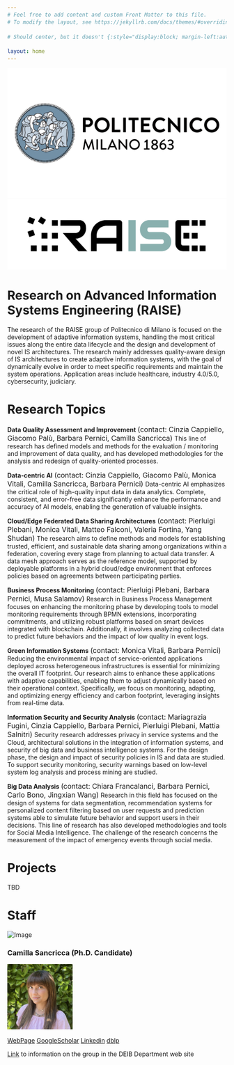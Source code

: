 ```yaml
---
# Feel free to add content and custom Front Matter to this file.
# To modify the layout, see https://jekyllrb.com/docs/themes/#overriding-theme-defaults

# Should center, but it doesn't {:style="display:block; margin-left:auto; margin-right:auto; width:250px"; }

layout: home
---
```


![Image](/static/politecnico.png) ![Image](/static/logo_raise_cropped_.png)

# Research on Advanced Information Systems Engineering (RAISE)

The research of the RAISE group of Politecnico di Milano is focused on the development of adaptive information systems, handling the most critical issues along the entire data lifecycle and the design and development of novel IS architectures. The research mainly addresses quality-aware design of IS architectures to create adaptive information systems, with the goal of dynamically evolve in order to meet specific requirements and maintain the system operations.
Application areas include healthcare, industry 4.0/5.0, cybersecurity, judiciary.
 
# Research Topics

**Data Quality Assessment and Improvement** <font size="3"> (contact: Cinzia Cappiello, Giacomo Palù, Barbara Pernici, Camilla Sancricca) </font> 
This line of research has defined models and methods for the evaluation / monitoring and improvement of data quality, and has developed methodologies for the analysis and redesign of quality-oriented processes.

**Data-centric AI** <font size="3"> (contact: Cinzia Cappiello, Giacomo Palù, Monica Vitali, Camilla Sancricca, Barbara Pernici) </font> 
Data-centric AI emphasizes the critical role of high-quality input data in data analytics. Complete, consistent, and error-free data significantly enhance the performance and accuracy of AI models, enabling the generation of valuable insights.

**Cloud/Edge Federated Data Sharing Architectures** <font size="3"> (contact: Pierluigi Plebani, Monica Vitali, Matteo Falconi, Valeria Fortina, Yang Shudan) </font> 
The research aims to define methods and models for establishing trusted, efficient, and sustainable data sharing among organizations within a federation, covering every stage from planning to actual data transfer. A data mesh approach serves as the reference model, supported by deployable platforms in a hybrid cloud/edge environment that enforces policies based on agreements between participating parties.

**Business Process Monitoring** <font size="3"> (contact: Pierluigi Plebani, Barbara Pernici, Musa Salamov) </font> 
Research in Business Process Management focuses on enhancing the monitoring phase by developing tools to model monitoring requirements through BPMN extensions, incorporating commitments, and utilizing robust platforms based on smart devices integrated with blockchain. Additionally, it involves analyzing collected data to predict future behaviors and the impact of low quality in event logs.

**Green Information Systems** <font size="3">  (contact: Monica Vitali, Barbara Pernici) </font> 
Reducing the environmental impact of service-oriented applications deployed across heterogeneous infrastructures is essential for minimizing the overall IT footprint. Our research aims to enhance these applications with adaptive capabilities, enabling them to adjust dynamically based on their operational context. Specifically, we focus on monitoring, adapting, and optimizing energy efficiency and carbon footprint, leveraging insights from real-time data.

**Information Security and Security Analysis** <font size="3"> (contact: Mariagrazia Fugini, Cinzia Cappiello, Barbara Pernici, Pierluigi Plebani, Mattia Salnitri) </font> 
Security research addresses privacy in service systems and the Cloud, architectural solutions in the integration of information systems, and security of big data and business intelligence systems.
For the design phase, the design and impact of security policies in IS and data are studied. To support security monitoring, security warnings based on low-level system log analysis and process mining are studied.

**Big Data Analysis** <font size="3"> (contact: Chiara Francalanci, Barbara Pernici, Carlo Bono, Jingxian Wang) </font> 
Research in this field has focused on the design of systems for data segmentation, recommendation systems for personalized content filtering based on user requests and prediction systems able to simulate future behavior and support users in their decisions. This line of research has also developed methodologies and tools for Social Media Intelligence. The challenge of the research concerns the measurement of the impact of emergency events through social media.

# Projects
TBD

# Staff

![Image](/static/group_pic.png)

### Camilla Sancricca (Ph.D. Candidate)
<img src="/static/camilla.jpeg" width="150" height="150" alt="Description">

[WebPage](https://www.deib.polimi.it/ita/personale/dettagli/1122566)
[GoogleScholar](https://www.deib.polimi.it)
[Linkedin](https://www.deib.polimi.it)
[dblp](https://www.deib.polimi.it)


[Link](https://www.deib.polimi.it/eng/research-lines/details/85) to information on the group in the DEIB Department web site
 
